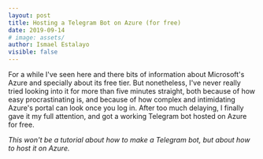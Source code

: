 ```yaml
---
layout: post
title: Hosting a Telegram Bot on Azure (for free)
date: 2019-09-14
# image: assets/
author: Ismael Estalayo
visible: false
---
```


For a while I've seen here and there bits of information about Microsoft's Azure and specially about its free tier. But nonetheless, I've never really tried looking into it for more than five minutes straight, both because of how easy procrastinating is, and because of how complex and intimidating Azure's portal can look once you log in. After too much delaying, I finally gave it my full attention, and got a working Telegram bot hosted on Azure for free. 

*This won't be a tutorial about how to make a Telegram bot, but about how to host it on Azure.*

